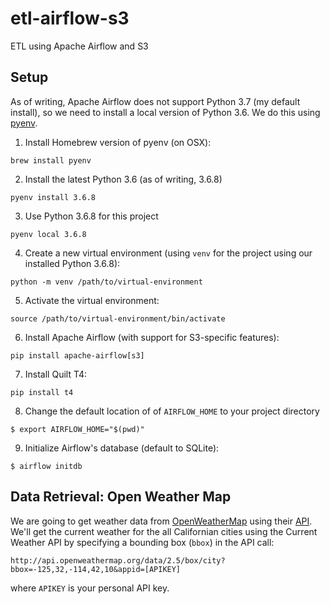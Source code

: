 # etl-airflow-s3

ETL using Apache Airflow and S3

## Setup

As of writing, Apache Airflow does not support Python 3.7 (my default install), so we need to install a local version of Python 3.6. We do this using [pyenv](https://github.com/pyenv/pyenv).

1. Install Homebrew version of pyenv (on OSX):

`brew install pyenv`

2. Install the latest Python 3.6 (as of writing, 3.6.8)

`pyenv install 3.6.8`

3. Use Python 3.6.8 for this project

`pyenv local 3.6.8`

4. Create a new virtual environment (using `venv` for the project using our installed Python 3.6.8):

`python -m venv /path/to/virtual-environment`

5. Activate the virtual environment:

`source /path/to/virtual-environment/bin/activate`

6. Install Apache Airflow (with support for S3-specific features):

`pip install apache-airflow[s3]`

7. Install Quilt T4:

`pip install t4`

8. Change the default location of of `AIRFLOW_HOME` to your project directory

`$ export AIRFLOW_HOME="$(pwd)"`

9. Initialize Airflow's database (default to SQLite):

`$ airflow initdb`

## Data Retrieval: Open Weather Map

We are going to get weather data from [OpenWeatherMap](https://openweathermap.org) using their [API](https://api.openweathermap.org). We'll get the current weather for the all Californian cities using the Current Weather API by specifying a bounding box (`bbox`) in the API call:

`http://api.openweathermap.org/data/2.5/box/city?bbox=-125,32,-114,42,10&appid=[APIKEY]`

where `APIKEY` is your personal API key.
